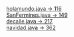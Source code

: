 <a href="https://www.aceptaelreto.com/problem/statement.php?id=116">holamundo.java -> 116</a> <br>
<a href="https://www.aceptaelreto.com/problem/statement.php?id=149">SanFermines.java -> 149</a> <br>
<a href="https://www.aceptaelreto.com/problem/statement.php?id=217">decalle.java -> 217</a> <br>
<a href="https://www.aceptaelreto.com/problem/statement.php?id=116">navidad.java -> 362</a> <br>
